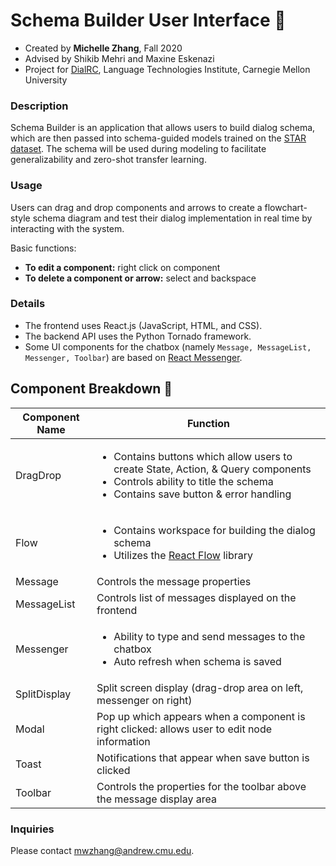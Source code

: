 # Schema Builder User Interface  :speech_balloon:
- Created by **Michelle Zhang**, Fall 2020
- Advised by Shikib Mehri and Maxine Eskenazi 
- Project for [DialRC](http://dialrc.org/), Language Technologies Institute, Carnegie Mellon University

### Description 

Schema Builder is an application that allows users to build dialog schema, 
which are then passed into schema-guided models trained on the [STAR dataset](https://arxiv.org/pdf/2010.11853.pdf). 
The schema will be used during modeling to facilitate generalizability and zero-shot transfer learning.
 
### Usage 

Users can drag and drop components and arrows to create a flowchart-style schema diagram and test their dialog implementation in real time by interacting with the system.

Basic functions:
 - **To edit a component:** right click on component
 - **To delete a component or arrow:** select and backspace

### Details

- The frontend uses React.js (JavaScript, HTML, and CSS).
- The backend API uses the Python Tornado framework.
- Some UI components for the chatbox (namely `Message, MessageList, Messenger, Toolbar`) are based on [React Messenger](https://github.com/sejr/react-messenger).

## Component Breakdown :star2:

| Component Name  | Function |
| ------------- | ------------- |
| DragDrop  |<ul><li>Contains buttons which allow users to create State, Action, & Query components</li><li>Controls ability to title the schema</li><li>Contains save button & error handling</li></ul>|
| Flow  | <ul><li>Contains workspace for building the dialog schema</li><li>Utilizes the [React Flow](https://reactflow.dev/) library</li></ul> |
| Message  | Controls the message properties |
| MessageList  | Controls list of messages displayed on the frontend |
| Messenger  | <ul><li>Ability to type and send messages to the chatbox</li><li>Auto refresh when schema is saved</li></ul> |
| SplitDisplay  | Split screen display (drag-drop area on left, messenger on right) |
| Modal  | Pop up which appears when a component is right clicked: allows user to edit node information |
| Toast | Notifications that appear when save button is clicked |
| Toolbar | Controls the properties for the toolbar above the message display area |


### Inquiries 
Please contact mwzhang@andrew.cmu.edu.
